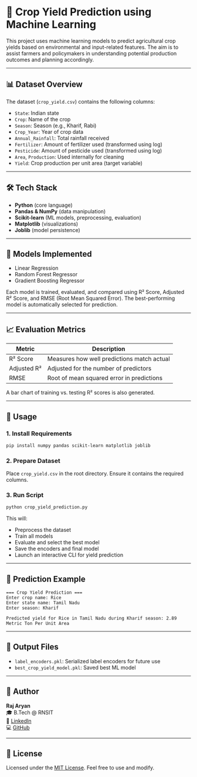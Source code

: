 # 🌾 Crop Yield Prediction using Machine Learning

This project uses machine learning models to predict agricultural crop yields based on environmental and input-related features. The aim is to assist farmers and policymakers in understanding potential production outcomes and planning accordingly.

---

## 📊 Dataset Overview

The dataset (`crop_yield.csv`) contains the following columns:

- `State`: Indian state
- `Crop`: Name of the crop
- `Season`: Season (e.g., Kharif, Rabi)
- `Crop_Year`: Year of crop data
- `Annual_Rainfall`: Total rainfall received
- `Fertilizer`: Amount of fertilizer used (transformed using log)
- `Pesticide`: Amount of pesticide used (transformed using log)
- `Area`, `Production`: Used internally for cleaning
- `Yield`: Crop production per unit area (target variable)

---

## 🛠️ Tech Stack

- **Python** (core language)
- **Pandas & NumPy** (data manipulation)
- **Scikit-learn** (ML models, preprocessing, evaluation)
- **Matplotlib** (visualizations)
- **Joblib** (model persistence)

---

## 🤖 Models Implemented

- Linear Regression
- Random Forest Regressor
- Gradient Boosting Regressor

Each model is trained, evaluated, and compared using R² Score, Adjusted R² Score, and RMSE (Root Mean Squared Error). The best-performing model is automatically selected for prediction.

---

## 📈 Evaluation Metrics

| Metric        | Description                                |
|---------------|--------------------------------------------|
| R² Score      | Measures how well predictions match actual |
| Adjusted R²   | Adjusted for the number of predictors      |
| RMSE          | Root of mean squared error in predictions  |

A bar chart of training vs. testing R² scores is also generated.

---

## 🚀 Usage

### 1. Install Requirements

```bash
pip install numpy pandas scikit-learn matplotlib joblib
```

### 2. Prepare Dataset

Place `crop_yield.csv` in the root directory. Ensure it contains the required columns.

### 3. Run Script

```bash
python crop_yield_prediction.py
```

This will:
- Preprocess the dataset
- Train all models
- Evaluate and select the best model
- Save the encoders and final model
- Launch an interactive CLI for yield prediction

---

## 💬 Prediction Example

```text
=== Crop Yield Prediction ===
Enter crop name: Rice
Enter state name: Tamil Nadu
Enter season: Kharif

Predicted yield for Rice in Tamil Nadu during Kharif season: 2.89 Metric Ton Per Unit Area
```

---

## 🧾 Output Files

- `label_encoders.pkl`: Serialized label encoders for future use
- `best_crop_yield_model.pkl`: Saved best ML model

---

## 👤 Author

**Raj Aryan**  
🎓 B.Tech @ RNSIT  
🔗 [LinkedIn](https://www.linkedin.com/in/h4ck3r0)  
💻 [GitHub](https://github.com/h4ck3r0)

---

## 📄 License

Licensed under the [MIT License](LICENSE). Feel free to use and modify.
